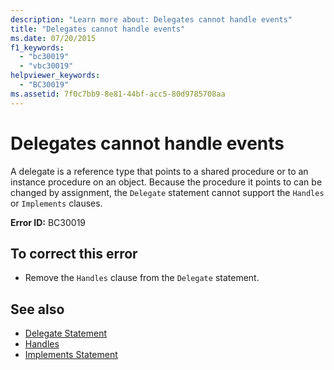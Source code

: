 ```yaml
---
description: "Learn more about: Delegates cannot handle events"
title: "Delegates cannot handle events"
ms.date: 07/20/2015
f1_keywords: 
  - "bc30019"
  - "vbc30019"
helpviewer_keywords: 
  - "BC30019"
ms.assetid: 7f0c7bb9-8e81-44bf-acc5-80d9785708aa
---
```

# Delegates cannot handle events

A delegate is a reference type that points to a shared procedure or to an instance procedure on an object. Because the procedure it points to can be changed by assignment, the `Delegate` statement cannot support the `Handles` or `Implements` clauses.  
  
 **Error ID:** BC30019  
  
## To correct this error  
  
- Remove the `Handles` clause from the `Delegate` statement.  
  
## See also

- [Delegate Statement](../language-reference/statements/delegate-statement.md)
- [Handles](../language-reference/statements/handles-clause.md)
- [Implements Statement](../language-reference/statements/implements-statement.md)
